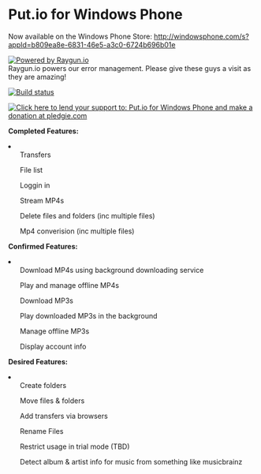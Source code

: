 Put.io for Windows Phone
=============

Now available on the Windows Phone Store: http://windowsphone.com/s?appId=b809ea8e-6831-46e5-a3c0-6724b696b01e

[![Powered by Raygun.io](http://raygun.io/cassette.axd/file/images/navigation/public-header-logo-b23ff94e036ed64eea65d8d12548b6d927a3e669.png "Powered by Raygun.io")](http://raygun.io/)
<br />
Raygun.io powers our error management. Please give these guys a visit as they are amazing!
	
[![Build status](https://ci.appveyor.com/api/projects/status/b0il21c3t6r718bt)](https://ci.appveyor.com/project/Workshop2/put-io-wp)
	
[![Click here to lend your support to: Put.io for Windows Phone and make a donation at pledgie.com](https://pledgie.com/campaigns/28830.png?skin_name=chrome)](https://pledgie.com/campaigns/28830)

__Completed Features:__
<li>
	<ul>Transfers</ul>
	<ul>File list</ul>
	<ul>Loggin in</ul>
	<ul>Stream MP4s</ul>
	<ul>Delete files and folders (inc multiple files)</ul>
	<ul>Mp4 converision (inc multiple files)</ul>
</li>	

__Confirmed Features:__
<li>
	<ul>Download MP4s using background downloading service</ul>
	<ul>Play and manage offline MP4s</ul>
	<ul>Download MP3s</ul>
	<ul>Play downloaded MP3s in the background</ul>
	<ul>Manage offline MP3s</ul>
	<ul>Display account info</ul>
</li>
	
__Desired Features:__
<li>
	<ul>Create folders</ul>
	<ul>Move files & folders</ul>
	<ul>Add transfers via browsers</ul>
	<ul>Rename Files</ul>
	<ul>Restrict usage in trial mode (TBD)</ul>
	<ul>Detect album & artist info for music from something like musicbrainz</ul>
</li>

